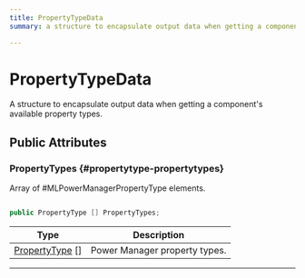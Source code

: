 ```yaml
---
title: PropertyTypeData
summary: a structure to encapsulate output data when getting a component's available property types. 

---
```


# PropertyTypeData




A structure to encapsulate output data when getting a component's available property types.   





## Public Attributes

### PropertyTypes {#propertytype-propertytypes}

Array of #MLPowerManagerPropertyType elements. 

```csharp

public PropertyType [] PropertyTypes;

```

| Type | Description  | 
|--|--|
| [PropertyType](/unity-api/api/UnityEngine.XR.MagicLeap/MLPowerManager/UnityEngine.XR.MagicLeap.MLPowerManager.md#enums-propertytype) [] | Power Manager property types.  |





-----------


